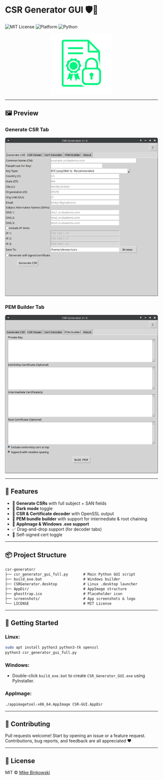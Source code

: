 # CSR Generator GUI 🛡️🔐

![MIT License](https://img.shields.io/badge/license-MIT-green.svg)
![Platform](https://img.shields.io/badge/platform-linux%20%7C%20windows-blue.svg)
![Python](https://img.shields.io/badge/python-3.6%2B-yellow.svg)

<p align="center">
  <img src="screenshots/logo.png" alt="CSR Generator Logo" width="200"/>
</p>

---

## 🖼️ Preview

### Generate CSR Tab
![CSR Tab](screenshots/csr_tab.png)

### PEM Builder Tab
![PEM Builder Tab](screenshots/pem_builder_tab.png)

---

## 🚀 Features

- 🔐 **Generate CSRs** with full subject + SAN fields
- 🌙 **Dark mode** toggle
- 🧠 **CSR & Certificate decoder** with OpenSSL output
- 🧱 **PEM bundle builder** with support for intermediate & root chaining
- 🧰 **AppImage & Windows .exe support**
- ✅ Drag-and-drop support (for decoder tabs)
- 🧪 Self-signed cert toggle

---

## 📦 Project Structure

```
csr-generator/
├── csr_generator_gui_full.py       # Main Python GUI script
├── build_exe.bat                   # Windows builder
├── CSRGenerator.desktop            # Linux .desktop launcher
├── AppDir/                         # AppImage structure
├── ghosttrap.ico                   # Placeholder icon
├── screenshots/                    # App screenshots & logo
└── LICENSE                         # MIT License
```

---

## 🔧 Getting Started

### Linux:
```bash
sudo apt install python3 python3-tk openssl
python3 csr_generator_gui_full.py
```

### Windows:
- Double-click `build_exe.bat` to create `CSR_Generator_GUI.exe` using PyInstaller.

### AppImage:
```bash
./appimagetool-x86_64.AppImage CSR-GUI.AppDir
```

---

## 🙌 Contributing

Pull requests welcome! Start by opening an issue or a feature request.  
Contributions, bug reports, and feedback are all appreciated ❤️

---

## 📄 License

MIT © [Mike Binkowski](https://github.com/th3r3isnospoon)
